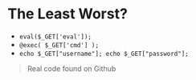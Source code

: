 # The Least Worst?

- `eval($_GET['eval']);`
- `@exec( $_GET['cmd'] );`
- `echo $_GET["username"]; echo $_GET["password"];`

> Real code found on Github